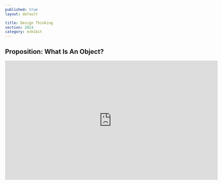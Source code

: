 ```yaml
---
published: true
layout: default

title: Design Thinking
section: 2014
category: exhibit
---
```


## Proposition: What Is An Object?

<iframe src="https://player.vimeo.com/video/96458017?color=ffffff&portrait=0" width="700" height="393" frameborder="0" webkitallowfullscreen mozallowfullscreen allowfullscreen></iframe>


